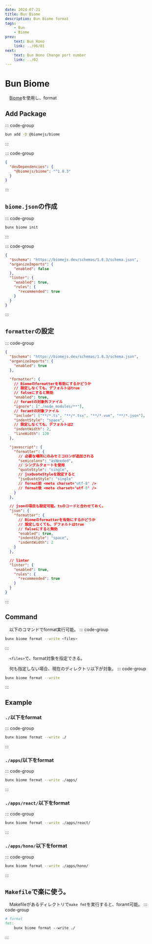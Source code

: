 ```yaml
---
date: 2024-07-21
title: Bun Biome
description: Bun Biome format
tags: 
    - Bun
    - Biome
prev:
    text: Bun Hono
    link: ../06/01
next:
    text: Bun Hono Change port number
    link: ../02
---
```


# Bun Biome

&emsp;[Biome](https://biomejs.dev/)を使用し、format

## Add Package
::: code-group
```sh [bun]
bun add -D @biomejs/biome
```
:::

::: code-group
```json [package.json]
{
  "devDependencies": {
    "@biomejs/biome": "^1.8.3"
  }
}
```
:::

## `biome.json`の作成
::: code-group
```sh [bun]
bunx biome init
```
:::

::: code-group
```json [biome.json]
{
  "$schema": "https://biomejs.dev/schemas/1.8.3/schema.json",
  "organizeImports": {
    "enabled": false
  },
  "linter": {
    "enabled": true,
    "rules": {
      "recommended": true
    }
  }
}
```
:::

## `formatter`の設定
::: code-group
```json [biome.json]
{
  "$schema": "https://biomejs.dev/schemas/1.8.3/schema.json",
  "organizeImports": {
    "enabled": true
  },

  "formatter": {
    // Biomeのformatterを有効にするかどうか
    // 設定しなくても、デフォルトはtrue
    // falseにすると無効
    "enabled": true,
    // foramtの対象外ファイル
    "ignore": ["./node_modules/**"],
    // foramtの対象ファイル
    "include": ["**/*.ts", "**/*.tsx", "**/*.vue", "**/*.json"],
    "indentStyle": "space",
    // 設定しなくても、デフォルトは2
    "indentWidth": 2,
    "lineWidth": 120
  },

  "javascript": {
    "formatter": {
      // 必要な場所にのみセミコロンが追加される
      "semicolons": "asNeeded",
      // シングルクォートを使用
      "quoteStyle": "single",
      // jsxQuoteStyleを設定すると
      "jsxQuoteStyle": "single"
      // format前 <meta charset="utf-8" />
      // format後 <meta charset='utf-8' />
    }
  },
  
  // jsonの項目も設定可能。tsのコードと合わせておく。
  "json": {
    "formatter": {
      // Biomeのformatterを有効にするかどうか
      // 設定しなくても、デフォルトはtrue
      // falseにすると無効
      "enabled": true,
      "indentStyle": "space",
      "indentWidth": 2
    }
  },

  // linter
  "linter": {
    "enabled": true,
    "rules": {
      "recommended": true
    }
  }
}
```
:::

## Command
&emsp;以下のコマンドでformat実行可能。
::: code-group
```sh [bun]
bunx biome format --write <files>
```
:::

&emsp;`<files>`で、format対象を指定できる。

&emsp;何も指定しない場合、現在のディレクトリ以下が対象。
::: code-group
```sh [bun]
bunx biome format --write
```
:::

## Example

### `./`以下をformat
::: code-group
```sh [bun]
bunx biome format --write ./
```
:::

### `./apps`/以下をformat
::: code-group
```sh [bun]
bunx biome format --write ./apps/
```
:::

### `./apps/react/`以下をformat
::: code-group
```sh [bun]
bunx biome format --write ./apps/react/
```
:::

### `./apps/hono/`以下をformat
::: code-group
```sh [bun]
bunx biome format --write ./apps/hono/
```
:::

## `Makefile`で楽に使う。
&emsp;Makefileがあるディレクトリで`make fmt`を実行すると、foramt可能。
::: code-group
```Makefile
# format
fmt:
	bunx biome format --write ./
```
:::